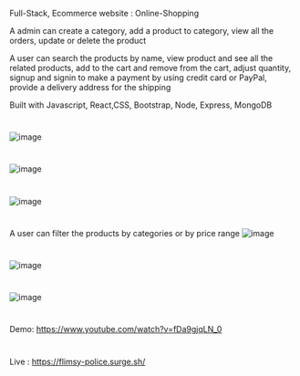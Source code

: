 Full-Stack, Ecommerce website : Online-Shopping


A admin can create a category, add a product to category, view all the orders, update or delete the product

A user can search the products by name, view product and see all the related products, add to the cart and remove from the cart, adjust quantity, signup and signin to make a payment by using credit card or PayPal, provide a delivery address for the shipping

Built with Javascript, React,CSS, Bootstrap, Node, Express, MongoDB

#
![image](https://user-images.githubusercontent.com/54459398/107093851-9cb40e80-67cb-11eb-8ddc-22d0e66cfdbd.png)
#
![image](https://user-images.githubusercontent.com/54459398/107094041-f4527a00-67cb-11eb-9376-3847a3d044bb.png)
#
![image](https://user-images.githubusercontent.com/54459398/107094125-1fd56480-67cc-11eb-8cd7-fa83a11476c5.png)
#
A user can filter the products by categories or by price range
![image](https://user-images.githubusercontent.com/54459398/107094219-41365080-67cc-11eb-82f6-4a63daa1f914.png)
#
![image](https://user-images.githubusercontent.com/54459398/107094310-6925b400-67cc-11eb-9282-76ee06d0d4d3.png)
#

![image](https://user-images.githubusercontent.com/54459398/107094371-82c6fb80-67cc-11eb-8ea5-4683dc7a7498.png)

#
Demo: https://www.youtube.com/watch?v=fDa9gjqLN_0
#
Live : https://flimsy-police.surge.sh/
